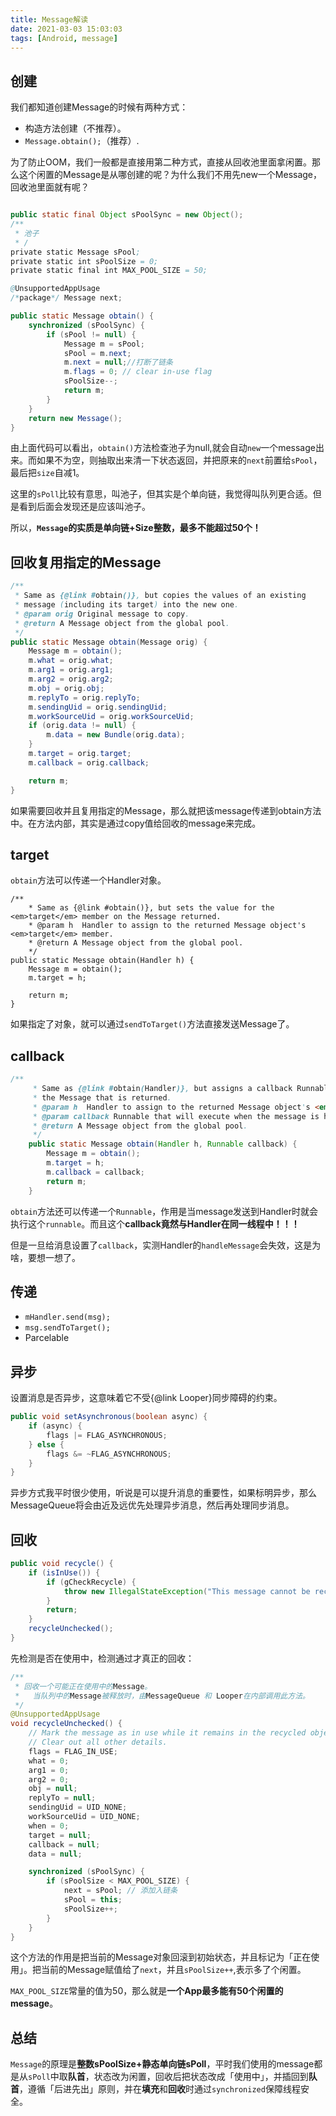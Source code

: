 ```yaml
---
title: Message解读
date: 2021-03-03 15:03:03
tags: [Android, message]
---
```


## 创建

我们都知道创建Message的时候有两种方式：

- 构造方法创建（不推荐）。
- `Message.obtain();`（推荐）.

为了防止OOM，我们一般都是直接用第二种方式，直接从回收池里面拿闲置。那么这个闲置的Message是从哪创建的呢？为什么我们不用先new一个Message，回收池里面就有呢？

```java

public static final Object sPoolSync = new Object();
/**
 * 池子
 * /
private static Message sPool;
private static int sPoolSize = 0;
private static final int MAX_POOL_SIZE = 50;

@UnsupportedAppUsage
/*package*/ Message next;

public static Message obtain() {
    synchronized (sPoolSync) {
        if (sPool != null) {
            Message m = sPool;
            sPool = m.next;
            m.next = null;//打断了链条
            m.flags = 0; // clear in-use flag
            sPoolSize--;
            return m;
        }
    }
    return new Message();
}
```

由上面代码可以看出，`obtain()`方法检查池子为null,就会自动`new`一个message出来。而如果不为空，则抽取出来清一下状态返回，并把原来的`next`前置给`sPool`，最后把`size`自减1。

这里的`sPoll`比较有意思，叫池子，但其实是个单向链，我觉得叫队列更合适。但是看到后面会发现还是应该叫池子。


所以，**`Message`的实质是单向链+Size整数，最多不能超过50个！**

## 回收复用指定的Message

```java
/**
 * Same as {@link #obtain()}, but copies the values of an existing
 * message (including its target) into the new one.
 * @param orig Original message to copy.
 * @return A Message object from the global pool.
 */
public static Message obtain(Message orig) {
    Message m = obtain();
    m.what = orig.what;
    m.arg1 = orig.arg1;
    m.arg2 = orig.arg2;
    m.obj = orig.obj;
    m.replyTo = orig.replyTo;
    m.sendingUid = orig.sendingUid;
    m.workSourceUid = orig.workSourceUid;
    if (orig.data != null) {
        m.data = new Bundle(orig.data);
    }
    m.target = orig.target;
    m.callback = orig.callback;

    return m;
}
```

如果需要回收并且复用指定的Message，那么就把该message传递到obtain方法中。在方法内部，其实是通过copy值给回收的message来完成。

## target

`obtain`方法可以传递一个Handler对象。

```
/**
    * Same as {@link #obtain()}, but sets the value for the <em>target</em> member on the Message returned.
    * @param h  Handler to assign to the returned Message object's <em>target</em> member.
    * @return A Message object from the global pool.
    */
public static Message obtain(Handler h) {
    Message m = obtain();
    m.target = h;

    return m;
}
```

如果指定了对象，就可以通过`sendToTarget()`方法直接发送Message了。

## callback

```java
/**
     * Same as {@link #obtain(Handler)}, but assigns a callback Runnable on
     * the Message that is returned.
     * @param h  Handler to assign to the returned Message object's <em>target</em> member.
     * @param callback Runnable that will execute when the message is handled.
     * @return A Message object from the global pool.
     */
    public static Message obtain(Handler h, Runnable callback) {
        Message m = obtain();
        m.target = h;
        m.callback = callback;
        return m;
    }
```

`obtain`方法还可以传递一个`Runnable`，作用是当message发送到Handler时就会执行这个`runnable`。而且这个**callback竟然与Handler在同一线程中！！！**

但是一旦给消息设置了`callback`，实测Handler的`handleMessage`会失效，这是为啥，要想一想了。

## 传递

- `mHandler.send(msg);`
- `msg.sendToTarget();`
- Parcelable

## 异步

设置消息是否异步，这意味着它不受{@link Looper}同步障碍的约束。

```java
public void setAsynchronous(boolean async) {
    if (async) {
        flags |= FLAG_ASYNCHRONOUS;
    } else {
        flags &= ~FLAG_ASYNCHRONOUS;
    }
}
```

异步方式我平时很少使用，听说是可以提升消息的重要性，如果标明异步，那么MessageQueue将会由近及远优先处理异步消息，然后再处理同步消息。

## 回收

```java
public void recycle() {
    if (isInUse()) {
        if (gCheckRecycle) {
            throw new IllegalStateException("This message cannot be recycled because it is still in use.");
        }
        return;
    }
    recycleUnchecked();
}
```

先检测是否在使用中，检测通过才真正的回收：

```java
/**
 * 回收一个可能正在使用中的Message。
 *   当队列中的Message被释放时，由MessageQueue 和 Looper在内部调用此方法。
 */
@UnsupportedAppUsage
void recycleUnchecked() {
    // Mark the message as in use while it remains in the recycled object pool.
    // Clear out all other details.
    flags = FLAG_IN_USE;
    what = 0;
    arg1 = 0;
    arg2 = 0;
    obj = null;
    replyTo = null;
    sendingUid = UID_NONE;
    workSourceUid = UID_NONE;
    when = 0;
    target = null;
    callback = null;
    data = null;

    synchronized (sPoolSync) {
        if (sPoolSize < MAX_POOL_SIZE) {
            next = sPool; // 添加入链条
            sPool = this;
            sPoolSize++;
        }
    }
}
```

这个方法的作用是把当前的Message对象回滚到初始状态，并且标记为「正在使用」。把当前的Message赋值给了`next`，并且`sPoolSize++`,表示多了个闲置。

`MAX_POOL_SIZE`常量的值为50，那么就是**一个App最多能有50个闲置的message**。

## 总结

`Message`的原理是**整数sPoolSize+静态单向链sPoll**，平时我们使用的message都是从`sPoll`中取**队首**，状态改为闲置，回收后把状态改成「使用中」，并插回到**队首**，遵循「后进先出」原则，并在**填充**和**回收**时通过`synchronized`保障线程安全。
